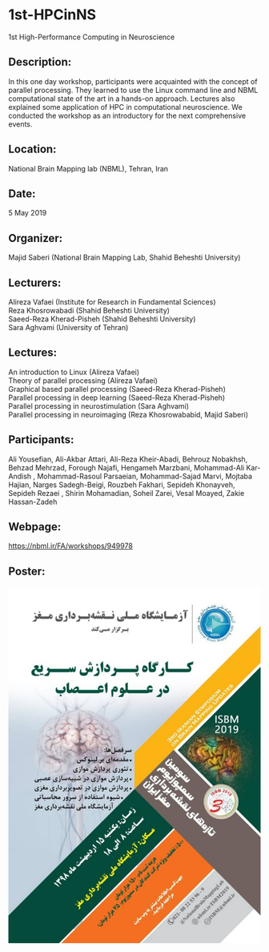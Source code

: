 # 1st-HPCinNS
1st High-Performance Computing in Neuroscience

## Description:
In this one day workshop, participants were acquainted with the concept of parallel processing. They learned to use the Linux command line and NBML computational state of the art in a hands-on approach. Lectures also explained some application of HPC in computational neuroscience. We conducted the workshop as an introductory for the next comprehensive events. 

## Location:
National Brain Mapping lab (NBML), Tehran, Iran

## Date:
5 May 2019

## Organizer:
Majid Saberi (National Brain Mapping Lab, Shahid Beheshti University)

## Lecturers:
Alireza Vafaei (Institute for Research in Fundamental Sciences)  <br/>
Reza Khosrowabadi (Shahid Beheshti University)  <br/>
Saeed-Reza Kherad-Pisheh (Shahid Beheshti University)  <br/>
Sara Aghvami (University of Tehran)

## Lectures: 
An introduction to Linux (Alireza Vafaei) <br/>
Theory of parallel processing (Alireza Vafaei) <br/>
Graphical based parallel processing (Saeed-Reza Kherad-Pisheh) <br/>
Parallel processing in deep learning (Saeed-Reza Kherad-Pisheh) <br/>
Parallel processing in neurostimulation (Sara Aghvami) <br/>
Parallel processing in neuroimaging (Reza Khosrowababid, Majid Saberi)

## Participants:
Ali Yousefian, Ali-Akbar Attari, Ali-Reza Kheir-Abadi, Behrouz Nobakhsh, Behzad Mehrzad, Forough Najafi, Hengameh Marzbani, Mohammad-Ali Kar-Andish
, Mohammad-Rasoul Parsaeian, Mohammad-Sajad Marvi, Mojtaba Hajian, Narges Sadegh-Beigi, Rouzbeh Fakhari, Sepideh Khonayveh, Sepideh Rezaei
, Shirin Mohamadian, Soheil Zarei, Vesal Moayed, Zakie Hassan-Zadeh

## Webpage:
https://nbml.ir/FA/workshops/949978

## Poster:

![logo](https://github.com/majidsaberi/1st-HPCinNS/blob/master/poster.jpeg)
